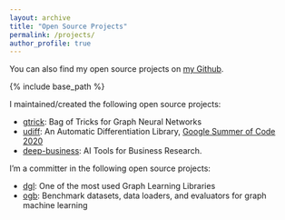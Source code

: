 ```yaml
---
layout: archive
title: "Open Source Projects"
permalink: /projects/
author_profile: true
---
```


You can also find my open source projects on [my Github](https://github.com/sangyx).

{% include base_path %}

I maintained/created the following open source projects:
- [gtrick](https://github.com/sangyx/gtrick): Bag of Tricks for Graph Neural Networks
- [udiff](https://github.com/Quansight-Labs/udiff): An Automatic Differentiation Library, [Google Summer of Code 2020](https://summerofcode.withgoogle.com/archive/2020/projects/5798229544796160)
- [deep-business](https://github.com/sangyx/deep-business): AI Tools for Business Research.



I’m a committer in the following open source projects:
- [dgl](https://www.dgl.ai/): One of the most used Graph Learning Libraries
- [ogb](https://github.com/snap-stanford/ogb): Benchmark datasets, data loaders, and evaluators for graph machine learning